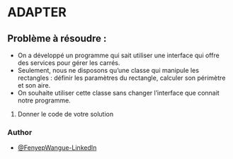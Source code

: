 # ADAPTER

## Problème à résoudre :

- On a développé un programme qui sait utiliser une interface qui offre des services pour gérer les carrés.
- Seulement, nous ne disposons qu’une classe qui manipule les rectangles : définir les paramètres du rectangle, calculer son périmètre et son aire.
- On souhaite utiliser cette classe sans changer l’interface que connait notre programme.
1. Donner le code de votre solution


### Author

- [@FenyepWangue-LinkedIn](https://www.linkedin.com/in/wangue-fenyep-631096193/)

